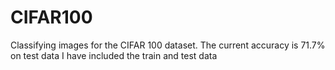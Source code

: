 # CIFAR100
Classifying images for the CIFAR 100 dataset.
The current accuracy is 71.7% on test data
I have included the train and test data
